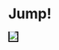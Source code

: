 # Jump!
<a href="https://ibb.co/X2wsCC6" style='
  border:2px solid black;
  '>
<img src="https://i.ibb.co/NV4jyyf/Jump-Canvas-Game.png">
</a>
